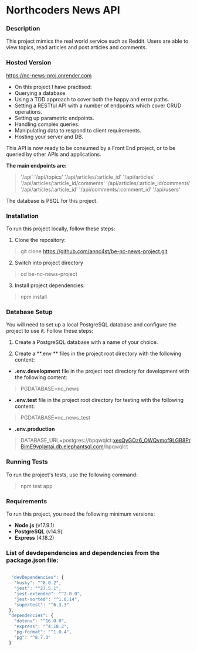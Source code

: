 # Northcoders News API

### Description
This project mimics the real world service such as Reddit.
Users are able to view topics, read articles and post articles and comments.

### Hosted Version
https://nc-news-proj.onrender.com


- On this project I have practised:
- Querying a database.
- Using a TDD approach to cover both the happy and error paths.
- Setting a RESTful API with a number of endpoints which cover CRUD operations.
- Setting up parametric endpoints.
- Handling complex queries.
- Manipulating data to respond to client requirements.
- Hosting your server and DB.

This API is now ready to be consumed by a Front End project, or to be queried by other APIs and applications.

**The main endpoints are:**
> '/api' 
> '/api/topics'
> '/api/articles/:article_id'
> '/api/articles'
> '/api/articles/:article_id/comments'
> '/api/articles/:article_id/comments'
> '/api/articles/:article_id'
> '/api/comments/:comment_id'
> '/api/users'

The database is PSQL for this project.

### Installation
To run this project locally, follow these steps:
1. Clone the repository:
> git clone https://github.com/annc4st/be-nc-news-project.git
2. Switch into project directory
> cd be-nc-news-project 
3. Install project dependencies:
> npm install

### Database Setup
You will need to set up a local PostgreSQL database and configure the project to use it. Follow these steps:

1. Create a PostgreSQL database with a name of your choice.

2. Create a **.env ** files in the project root directory with the following content:
- **.env.development** file in the project root directory for development with the following content:
> PGDATABASE=nc_news

- **.env.test** file in the project root directory for testing with the following content:
>PGDATABASE=nc_news_test

- **.env.production** 
> DATABASE_URL=postgres://bpqwqlct:xesQyGOz6_OWQvmof9LGB8PrBimE9vpI@tai.db.elephantsql.com/bpqwqlct
 
### Running Tests
To run the project's tests, use the following command:
> npm test app

### Requirements
To run this project, you need the following minimum versions:

- **Node.js** (v17.9.1)
- **PostgreSQL** (v14.9)
- **Express** (4.18.2)

### List of devdependencies and dependencies from the package.json file:

 ```javascript

   "devDependencies": {
    "husky": "^8.0.2",
    "jest": "^27.5.1",
    "jest-extended": "^2.0.0",
    "jest-sorted": "^1.0.14",
    "supertest": "^6.3.3"
  },
  "dependencies": {
    "dotenv": "^16.0.0",
    "express": "^4.18.2",
    "pg-format": "^1.0.4",
    "pg": "^8.7.3"
  }

